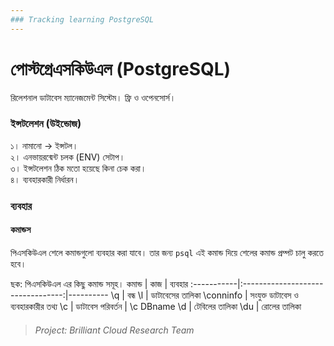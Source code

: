 ```yaml
---
### Tracking learning PostgreSQL
---
```


# পোস্টগ্রেএসকিউএল (PostgreSQL)

রিলেশনাল ডাটাবেস ম্যানেজমেন্ট সিস্টেম। ফ্রি ও ওপেনসোর্স।

### ইন্সটলেশন (উইন্ডোজ)

১।	নামানো -> ইন্সটল।<br>
২।	এনভায়রন্মেন্ট চলক (ENV) সেটাপ।<br>
৩।	ইন্সটলেশন ঠিক মতো হয়েছে কিনা চেক করা।<br>
৪।	ব্যবহারকারী নির্ধারন।<br>

### ব্যবহার

#### কমান্ডস
পিএসকিউএল শেলে কমান্ডগুলো ব্যবহার করা যাবে। তার জন্য `psql` এই কমান্ড দিয়ে শেলের কমান্ড প্রম্পট চালু করতে হবে।

ছক: পিএসকিউএল এর কিছু কমান্ড সমূহ।
 কমান্ড		 | কাজ								| ব্যবহার
:-----------|:---------------------------------:|----------
 \q			| বন্ধ
 \l			| ডাটাবেসের তালিকা
 \conninfo	| সংযুক্ত ডাটাবেস ও ব্যবহারকারীর তথ্য
 \c			| ডাটাবেস পরিবর্তন					 | \c DBname
 \d			| টেবিলের তালিকা
 \du		| রোলের তালিকা

> ###### Project: Brilliant Cloud Research Team
